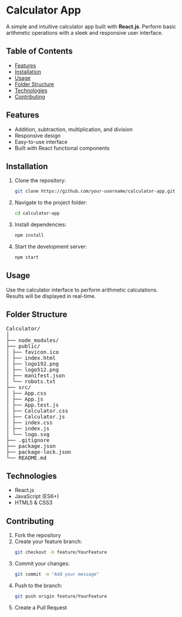 # Calculator App

A simple and intuitive calculator app built with **React.js**. Perform basic arithmetic operations with a sleek and responsive user interface.

## Table of Contents
- [Features](#features)
- [Installation](#installation)
- [Usage](#usage)
- [Folder Structure](#folder-structure)
- [Technologies](#technologies)
- [Contributing](#contributing)

## Features
- Addition, subtraction, multiplication, and division
- Responsive design
- Easy-to-use interface
- Built with React functional components

## Installation
1. Clone the repository:
    ```bash
    git clone https://github.com/your-username/calculator-app.git
    ```
2. Navigate to the project folder:
    ```bash
    cd calculator-app
    ```
3. Install dependencies:
    ```bash
    npm install
    ```
4. Start the development server:
    ```bash
    npm start
    ```

## Usage
Use the calculator interface to perform arithmetic calculations.  
Results will be displayed in real-time.

## Folder Structure
<pre>
Calculator/
│
├── node_modules/
├── public/
│ ├── favicon.ico
│ ├── index.html
│ ├── logo192.png
│ ├── logo512.png
│ ├── manifest.json
│ └── robots.txt
├── src/
│ ├── App.css
│ ├── App.js
│ ├── App.test.js
│ ├── Calculator.css
│ ├── Calculator.js
│ ├── index.css
│ ├── index.js
│ └── logo.svg
├── .gitignore
├── package.json
├── package-lock.json
└── README.md
</pre>

## Technologies
- React.js
- JavaScript (ES6+)
- HTML5 & CSS3

## Contributing
1.  Fork the repository
2.  Create your feature branch:
    ```bash
    git checkout -b feature/YourFeature
    ```
3.  Commit your changes:
    ```bash
    git commit -m "Add your message"
    ```
4.  Push to the branch:
    ```bash
    git push origin feature/YourFeature
    ```
5.  Create a Pull Request
